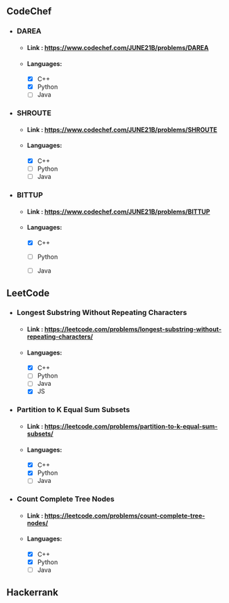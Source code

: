## CodeChef
-  ### DAREA
    - #### Link : https://www.codechef.com/JUNE21B/problems/DAREA
    - #### Languages:
        - [X] C++
        - [X] Python
        - [ ] Java
-  ### SHROUTE
    - #### Link :  https://www.codechef.com/JUNE21B/problems/SHROUTE
    - #### Languages:
        - [X] C++
        - [ ] Python
        - [ ] Java
-  ### BITTUP
    - #### Link :  https://www.codechef.com/JUNE21B/problems/BITTUP
    - #### Languages:
        - [X] C++
        - [ ] Python
        - [ ] Java
        
        
## LeetCode
-  ### Longest Substring Without Repeating Characters
    - #### Link : https://leetcode.com/problems/longest-substring-without-repeating-characters/
    - #### Languages:
        - [X] C++
        - [ ] Python
        - [ ] Java
        - [X] JS
-  ### Partition to K Equal Sum Subsets
    - #### Link :  https://leetcode.com/problems/partition-to-k-equal-sum-subsets/
    - #### Languages:
        - [X] C++
        - [X] Python
        - [ ] Java
-  ### Count Complete Tree Nodes
    - #### Link :  https://leetcode.com/problems/count-complete-tree-nodes/
    - #### Languages:
        - [X] C++
        - [X] Python
        - [ ] Java
## Hackerrank
